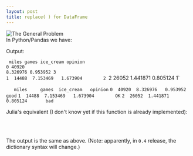 ```yaml
---
layout: post
title: replace( ) for DataFrame
---
```


<div dir="ltr" style="text-align: left;" trbidi="on">
<div dir="ltr" style="text-align: left;" trbidi="on">
<img alt="The General Problem" src="http://imgs.xkcd.com/comics/the_general_problem.png" /><br />
In Python/Pandas we have:

<script src="https://gist.github.com/aflyax/29fbce693d198040cd68.js"></script>
Output:

<code>   miles     games  ice_cream  opinion</code><br />
<code>0  40920  8.326976   0.953952        3</code><br />
`1  14488  7.153469   1.673904        2
`2  26052  1.441871   0.805124        1`

`   miles     games  ice_cream   opinion`
`0  40920  8.326976   0.953952      good`
`1  14488  7.153469   1.673904        OK`
`2  26052  1.441871   0.805124       bad`

Julia's equivalent (I don't know yet if this function is already implemented):<br />
<br />
<script src="https://gist.github.com/aflyax/23dfcfcedc53e44026f0.js"></script><br />
The output is the same as above. (Note: apparently, in <code>0.4</code> release, the dictionary syntax will change.)</div>